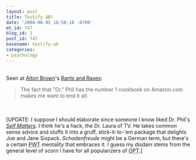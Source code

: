 ```yaml
---
layout: post
title: Testify AB!
date: '2004-06-05 16:58:10 -0700'
mt_id: 747
blog_id: 1
post_id: 747
basename: testify-ab
categories:
- psychology
---
```

<br />Seen at <a href="http://www.altonbrown.com/">Alton Brown</a>'s <a href="http://www.altonbrown.com/pages/rants.html" title="Sorry, no permalinks.">Rants and Raves</a>:<blockquote>The fact that "Dr." Phil has the number 1 cookbook on Amazon.com makes me want to end it all.</blockquote><br /><br />[UPDATE: I suppose I should elaborate since someone I know liked Dr. Phil's <a href="http://www.amazon.com/exec/obidos/ASIN/074322423X/bbrown-20/ref=nosim/"><cite>Self Matters</cite></a>. I think he's a hack, the Dr. Laura of TV. He takes common sense advice and stuffs it into a gruff, stick-it-to-'em package that delights Joe and Jane Sixpack. <em>Schadenfreude</em> might be a German term, but there's a certain <acronym title="Poor White Trash">PWT</acronym> mentality that embraces it. I guess my disdain stems from the general level of scorn I have for all popularizers of <acronym title="Other People's Theories">OPT</acronym>.]<br /><br /><br />
